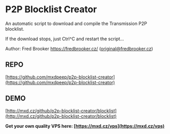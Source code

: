 # P2P Blocklist Creator

An automatic script to download and compile the Transmission P2P blocklist.

If the download stops, just Ctrl^C and restart the script...


Author: Fred Brooker https://fredbrooker.cz/ (<original@fredbrooker.cz>)


## REPO
[https://github.com/mxdpeep/p2p-blocklist-creator](https://github.com/mxdpeep/p2p-blocklist-creator)

## DEMO
[http://mxd.cz/github/p2p-blocklist-creator/blocklist](http://mxd.cz/github/p2p-blocklist-creator/blocklist)

**Get your own quality VPS here: [https://mxd.cz/vps](https://mxd.cz/vps)**
